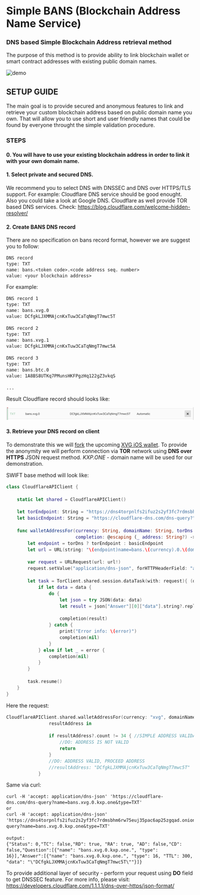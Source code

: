 # Simple BANS (Blockchain Address Name Service)
### DNS based Simple Blockchain Address retrieval method

The purpose of this method is to provide ability to link
blockchain wallet or smart contract addresses with existing public domain names.

![demo](https://github.com/hellc/bans/blob/master/demo/bans.gif)

## SETUP GUIDE

The main goal is to provide secured and anonymous features to link and retrieve your custom blockchain address based on public domain name you own. That will allow you to use short and user friendly names that could be found by everyone 
throught the simple validation procedure.

### STEPS

#### 0. You will have to use your existing blockchain address in order to link it with your own domain name.
#### 1. Select private and secured DNS.

We recommend you to select DNS with DNSSEC and DNS over HTTPS/TLS support.
For example: Cloudflare DNS service should be good enought. Also you could take a look at Google DNS.
Cloudflare as well provide TOR based DNS services. Check: https://blog.cloudflare.com/welcome-hidden-resolver/

#### 2. Create BANS DNS record

There are no specification on bans record format, however we are suggest you to follow:

```
DNS record
type: TXT
name: bans.<token code>.<code address seq. number>
value: <your blockchain address>
```
For example: 

```
DNS record 1
type: TXT
name: bans.xvg.0
value: DCfgkLJXMMAjcnKxTuw3CaTqNmgT7mwc5T

DNS record 2
type: TXT
name: bans.xvg.1
value: DCfgkLJXMMAjcnKxTuw3CaTqNmgT7mwc5A

DNS record 3
type: TXT
name: bans.btc.0
value: 1A8BS8UTKq7PMunsHKFPgzHq122gZ3vkqS

...
```
Result Cloudflare record should looks like:

![demo](https://github.com/hellc/bans/blob/master/demo/dns_Record.png)

#### 3. Retrieve your DNS record on client

To demonstrate this we will [fork](https://github.com/hellc/vIOS) the upcoming [XVG iOS wallet](https://github.com/vergecurrency/vIOS). 
To provide the anonymity we will perform connection via __TOR__ network using __DNS over HTTPS__ JSON request method.
_KXP.ONE_ - domain name will be used for our demonstration.

SWIFT base method will look like:
```SWIFT
class CloudflareAPIClient {
    
    static let shared = CloudflareAPIClient()
    
    let torEndpoint: String = "https://dns4torpnlfs2ifuz2s2yf3fc7rdmsbhm6rw75euj35pac6ap25zgqad.onion/dns-query?"
    let basicEndpoint: String = "https://cloudflare-dns.com/dns-query?"
    
    func walletAddressFor(currency: String, domainName: String, torDns: Bool = true,
                          completion: @escaping (_ address: String?) -> Void) {
        let endpoint = torDns ? torEndpoint : basicEndpoint
        let url = URL(string: "\(endpoint)name=bans.\(currency).0.\(domainName)&type=TXT")
        
        var request = URLRequest(url: url!)
        request.setValue("application/dns-json", forHTTPHeaderField: "accept")
        
        let task = TorClient.shared.session.dataTask(with: request){ (data, resonse, error) in
            if let data = data {
                do {
                    let json = try JSON(data: data)
                    let result = json["Answer"][0]["data"].string?.replacingOccurrences(of: "\"", with: "")
                    
                    completion(result)
                } catch {
                    print("Error info: \(error)")
                    completion(nil)
                }
            } else if let _ = error {
                completion(nil)
            }
        }
        
        task.resume()
    }
}
```
Here the request:

```SWIFT
CloudflareAPIClient.shared.walletAddressFor(currency: "xvg", domainName: "kxp.one") { 
                resultAddress in
                
                if resultAddress?.count != 34 { //SIMPLE ADDRESS VALIDATION
                    //DO: ADDRESS IS NOT VALID
                    return
                }
                //DO: ADDRESS VALID, PROCEED ADDRESS
                //resultAddress: "DCfgkLJXMMAjcnKxTuw3CaTqNmgT7mwc5T"
            }
```

Same via curl:

```curl
curl -H 'accept: application/dns-json' 'https://cloudflare-dns.com/dns-query?name=bans.xvg.0.kxp.one&type=TXT'
or
curl -H 'accept: application/dns-json' 'https://dns4torpnlfs2ifuz2s2yf3fc7rdmsbhm6rw75euj35pac6ap25zgqad.onion/dns-query?name=bans.xvg.0.kxp.one&type=TXT'

output:
{"Status": 0,"TC": false,"RD": true, "RA": true, "AD": false,"CD": false,"Question":[{"name": "bans.xvg.0.kxp.one.", "type": 16}],"Answer":[{"name": "bans.xvg.0.kxp.one.", "type": 16, "TTL": 300, "data": "\"DCfgkLJXMMAjcnKxTuw3CaTqNmgT7mwc5T\""}]}
```

To provide additional layer of security - perform your request using __DO__ field to get DNSSEC feature.
For more info, please visit: https://developers.cloudflare.com/1.1.1.1/dns-over-https/json-format/
